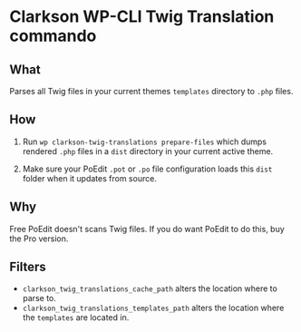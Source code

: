 # Clarkson WP-CLI Twig Translation commando

## What 
Parses all Twig files in your current themes `templates` directory to `.php` files. 

## How 

1. Run `wp clarkson-twig-translations prepare-files` which dumps rendered `.php` files in a `dist` directory in your current active theme.

2. Make sure your PoEdit `.pot` or `.po` file configuration loads this `dist` folder when it updates from source.

## Why
Free PoEdit doesn't scans Twig files. If you do want PoEdit to do this, buy the Pro version.


## Filters

- `clarkson_twig_translations_cache_path` alters the location where to parse to. 
- `clarkson_twig_translations_templates_path` alters the location where the `templates` are located in.
